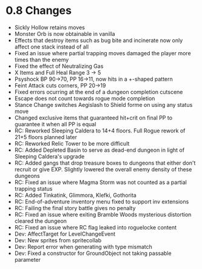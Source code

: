 # 0.8 Changes #

* Sickly Hollow retains moves
* Monster Orb is now obtainable in vanilla
* Effects that destroy items such as bug bite and incinerate now only affect one stack instead of all
* Fixed an issue where partial trapping moves damaged the player more times than the enemy
* Fixed the effect of Neutralizing Gas
* X Items and Full Heal Range 3 -> 5
* Psyshock BP 90->70, PP 16->11, now hits in a +-shaped pattern
* Feint Attack cuts corners, PP 20->19
* Fixed errors ocurring at the end of a dungeon completion cutscene
* Escape does not count towards rogue mode completion
* Stance Change switches Aegislash to Shield forme on using any status move
* Changed exclusive items that guaranteed hit+crit on final PP to guarantee it when all PP is equal
* RC: Reworked Sleeping Caldera to 14+4 floors. Full Rogue rework of 21+5 floors planned later
* RC: Reworked Relic Tower to be more difficult
* RC: Added Depleted Basin to serve as dead-end dungeon in light of Sleeping Caldera's upgrade
* RC: Added gangs that drop treasure boxes to dungeons that either don't recruit or give EXP.  Slightly lowered the overall enemy density of these dungeons
* RC: Fixed an issue where Magma Storm was not counted as a partial trapping status
* RC: Added Tinkatink, Glimmora, Klefki, Gothorita
* RC: End-of-adventure inventory menu fixed to support inv extensions
* RC: Failing the final story battle gives no penalty
* RC: Fixed an issue where exiting Bramble Woods mysterious distortion cleared the dungeon
* RC: Fixed an issue where RC flag leaked into roguelocke content
* Dev: AffectTarget for LevelChangeEvent
* Dev: New sprites from spritecollab
* Dev: Report error when generating with type mismatch
* Dev: Fixed a constructor for GroundObject not taking passable parameter